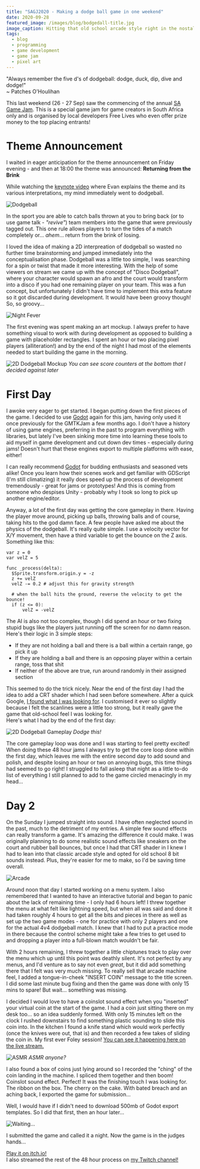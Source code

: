 ```yaml
---
title: "SAGJ2020 - Making a dodge ball game in one weekend"
date: 2020-09-28
featured_image: /images/blog/bodgedall-title.jpg
image_caption: Hitting that old school arcade style right in the nostalgia!
tags:
  - blog
  - programming
  - game development
  - game jam
  - pixel art
---
```


"Always remember the five d's of dodgeball: dodge, duck, dip, dive and dodge!"  
~ Patches O'Houlihan

This last weekend (26 - 27 Sep) saw the commencing of the annual [SA Game Jam](https://itch.io/jam/sa-game-jam). This is a special game jam for game creators in South Africa only and is organised by local developers Free Lives who even offer prize money to the top placing entrants!

# Theme Announcement

I waited in eager anticipation for the theme announcement on Friday evening - and then at 18:00 the theme was announced: **Returning from the Brink**

While watching the [keynote video](https://youtu.be/iwpBcGYBky0) where Evan explains the theme and its various interpretations, my mind immediately went to dodgeball. 

![Dodgeball](https://media1.tenor.com/images/64596c8132354c190ebbb0999f7b204b/tenor.gif?itemid=12915412)

In the sport you are able to catch balls thrown at you to bring back (or to use game talk - *"revive"*) team members into the game that were previously tagged out. This one rule allows players to turn the tides of a match completely or... *ahem*... return from the brink of losing.

I loved the idea of making a 2D interpreation of dodgeball so wasted no further time brainstorming and jumped immediately into the conceptualisation phase. Dodgeball was a little too simple, I was searching for a spin or twist that made it more interesting. With the help of some viewers on stream we came up with the concept of "Disco Dodgeball", where your character would spawn an afro and the court would transform into a disco if you had one remaining player on your team. This was a fun concept, but unfortunately I didn't have time to implement this extra feature so it got discarded during development. It would have been groovy though! So, so groovy...

![Night Fever](https://media1.tenor.com/images/d8b4bdccba12e813f85ae2688e296d65/tenor.gif?itemid=10516145)

The first evening was spent making an art mockup. I always prefer to have something visual to work with during development as opposed to building a game with placeholder rectangles. I spent an hour or two placing pixel players (alliteration!) and by the end of the night I had most of the elements needed to start building the game in the morning.

![2D Dodgeball Mockup](/images/blog/dodgeball-concept.png)
*You can see score counters at the bottom that I decided against later*

# First Day

I awoke very eager to get started. I began putting down the first pieces of the game. I decided to use [Godot](https://godotengine.org/) again for this jam, having only used it once previously for the GMTKJam a few months ago. I don't have a history of using game engines, preferring in the past to program everything with libraries, but lately I've been sinking more time into learning these tools to aid myself in game development and cut down dev times - especially during jams! Doesn't hurt that these engines export to multiple platforms with ease, either!

I can really recommend [Godot](https://godotengine.org/) for budding enthusiasts and seasoned vets alike! Once you learn how their scenes work and get familiar with GDScript (I'm still climatizing) it really does speed up the process of development tremendously - great for jams or prototypes! And this is coming from someone who despises Unity - probably why I took so long to pick up another engine/editor.

Anyway, a lot of the first day was getting the core gameplay in there. Having the player move around, picking up balls, throwing balls and of course, taking hits to the god damn face. A few people have asked me about the physics of the dodgeball. It's really quite simple. I use a velocity vector for X/Y movement, then have a third variable to get the bounce on the Z axis. Something like this:

```
var z = 0
var velZ = 5

func _process(delta):
  $Sprite.transform.origin.y = -z
  z += velZ
  velZ -= 0.2 # adjust this for gravity strength

  # when the ball hits the ground, reverse the velocity to get the bounce!
  if (z <= 0):
      velZ = -velZ
```

The AI is also not too complex, though I did spend an hour or two fixing stupid bugs like the players just running off the screen for no damn reason. Here's their logic in 3 simple steps:

- If they are not holding a ball and there is a ball within a certain range, go pick it up
- If they are holding a ball and there is an opposing player within a certain range, toss that shit
- If neither of the above are true, run around randomly in their assigned section

This seemed to do the trick nicely. Near the end of the first day I had the idea to add a CRT shader which I had seen before somewhere. After a quick Google, [I found what I was looking for](https://github.com/hiulit/Godot-3-2D-CRT-Shader). I customised it ever so slightly because I felt the scanlines were a little too strong, but it really gave the game that old-school feel I was looking for.  
Here's what I had by the end of the first day:

![2D Dodgeball Gameplay](/images/blog/dodgeball.gif)
*Dodge this!*

The core gameplay loop was done and I was starting to feel pretty excited! When doing these 48 hour jams I always try to get the core loop done within the first day, which leaves me with the entire second day to add sound and polish, and despite losing an hour or two on annoying bugs, this time things had seemed to go right! I struggled to fall asleep that night as a little to-do list of everything I still planned to add to the game circled menacingly in my head...

# Day 2

On the Sunday I jumped straight into sound. I have often neglected sound in the past, much to the detriment of my entries. A simple few sound effects can really transform a game. It's amazing the difference it could make. I was originally planning to do some realistic sound effects like sneakers on the court and rubber ball bounces, but once I had that CRT shader in I knew I had to lean into that classic arcade style and opted for old school 8 bit sounds instead. Plus, they're easier for me to make, so I'd be saving time overall.

![Arcade](https://media1.tenor.com/images/85e1659e827576c269d9122a3f18ab24/tenor.gif?itemid=15905115)

Around noon that day I started working on a menu system. I also remembered that I wanted to have an interactive tutorial and began to panic about the lack of remaining time - I only had 6 hours left! I threw together the menu at what felt like lightning speed, but when all was said and done it had taken roughly 4 hours to get all the bits and pieces in there as well as set up the two game modes - one for practice with only 2 players and one for the actual 4v4 dodgeball match. I knew that I had to put a practice mode in there because the control scheme might take a few tries to get used to and dropping a player into a full-blown match wouldn't be fair.

With 2 hours remaining, I threw together a little chiptunes track to play over the menu which up until this point was deathly silent. It's not perfect by any menus, and I'd venture as to say not even *great*, but it did add something there that I felt was very much missing. To really sell that arcade machine feel, I added a tongue-in-cheek "INSERT COIN" message to the title screen. I did some last minute bug fixing and then the game was done with only 15 mins to spare! But wait... something was missing.

I decided I would love to have a coinslot sound effect when you "inserted" your virtual coin at the start of the game. I had a coin just sitting there on my desk too... so an idea suddenly formed. With only 15 minutes left on the clock I rushed downstairs to find something plastic sounding to slide this coin into. In the kitchen I found a knife stand which would work perfectly (once the knives were out, that is) and then recorded a few takes of sliding the coin in. My first ever Foley session! [You can see it happening here on the live stream.](https://www.twitch.tv/videos/753802398)

![ASMR](https://media1.tenor.com/images/449f4571f40ab3bbda8bcb1b99f4f642/tenor.gif?itemid=13952741)
*ASMR anyone?*

I also found a box of coins just lying around so I recorded the "ching" of the coin landing in the machine. I spliced them together and then boom! Coinslot sound effect. Perfect! It was the finishing touch I was looking for. The ribbon on the box. The cherry on the cake. With bated breach and an aching back, I exported the game for submission...

Well, I would have if I didn't need to download 500mb of Godot export templates. So I did that first, then an hour later...

![Waiting...](https://media1.tenor.com/images/423c375c2e12c1a708ecc1694e472ff1/tenor.gif?itemid=13052487)

I submitted the game and called it a night. Now the game is in the judges hands...

[Play it on itch.io!](https://miltage.itch.io/bodge-dall)  
I also streamed the rest of the 48 hour process on [my Twitch channel!](https://twitch.tv/miltage)
